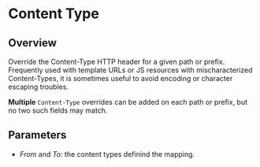 # Content Type

## Overview

Override the Content-Type HTTP header for a given path or prefix. Frequently used with template URLs or JS resources with mischaracterized Content-Types, it is sometimes useful to avoid encoding or character escaping troubles.

**Multiple** `Content-Type` overrides can be added on each path or prefix, but no two such fields may match.

## Parameters

+ _From_ and _To_: the content types definind the mapping.
